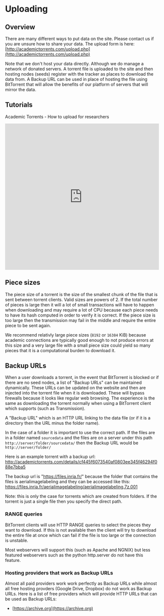 # Uploading

## Overview

There are many different ways to put data on the site. Please contact us if you are unsure how to share your data. The upload form is here: [http://academictorrents.com/upload.php](http://academictorrents.com/upload.php)

Note that we don't host your data directly. Although we do manage a network of donated servers. A torrent file is uploaded to the site and then hosting nodes (seeds) register with the tracker as places to download the data from. A Backup URL can be used in place of hosting the file using BitTorrent that will allow the benefits of our platform of servers that will mirror the data.

## Tutorials

Academic Torrents - How to upload for researchers

<iframe src="https://www.youtube.com/embed/PVsTwlYxGPo" style="max-width:100%"  width="640" height="480" frameborder=0 allowfullscreen></iframe>


## Piece sizes

The piece size of a torrent is the size of the smallest chunk of the file that is sent between torrent clients. Valid sizes are powers of 2. If the total number of pieces is large then it will a lot of small transactions will have to happen when downloading and may require a lot of CPU because each piece needs to have its hash computed in order to verify it is correct. If the piece size is too large then the transmission may fail in the middle and require the entire piece to be sent again. 

We recommend relativly large piece sizes (`8192` or `16384` KiB) because academic connections are typically good enough to not produce errors at this size and a very large file with a small piece size could yield so many pieces that it is a computational burden to download it.


## Backup URLs

When a user downloads a torrent, in the event that BitTorrent is blocked or if there are no seed nodes, a list of "Backup URLs" can be maintained dynamically. These URLs can be updated on the website and then are injected into the torrent file when it is downloaded. These will bypass firewalls because it looks like regular web browsing. The experience is the same as downloading the torrent normally when using a BitTorrent client which supports (such as Transmission).

A "Backup URL" which is an HTTP URL linking to the data file (or if it is a directory then the URL minus the folder name). 

In the case of a folder it is important to use the correct path. If the files are in a folder named `sourcedata` and the files are on a server under this path `http://server/folder/sourcedata/` then the Backup URL would be `http://server/folder/`

Here is an example torrent with a backup url: http://academictorrents.com/details/cf445f6073540af0803ee345f46294f088e7bba5

The backup url is "https://files.inria.fr/" because the folder that contains the files is aerialimagelabeling and they can be accessed like this: https://files.inria.fr/aerialimagelabeling/aerialimagelabeling.7z.001

Note: this is only the case for torrents which are created from folders. If the torrent is just a single file then you specify the direct path.

### RANGE queries

BitTorrent clients will use HTTP RANGE queries to select the pieces they want to download. If this is not available then the client will try to download the entire file at once which can fail if the file is too large or the connection is unstable.

Most webservers will support this (such as Apache and NGNIX) but less featured webservers such as the python http.server do not have this feature.

### Hosting providers that work as Backup URLs

Almost all paid providers work work perfectly as Backup URLs while almost all free hosting provders (Google Drive, Dropbox) do not work as Backup URLs. Here is a list of free providers which will provide HTTP URLs that can be used as Backup URLs:

- [https://archive.org](https://archive.org)





